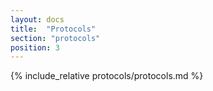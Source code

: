 ```yaml
---
layout: docs
title:  "Protocols"
section: "protocols"
position: 3
---
```

{% include_relative protocols/protocols.md %}
